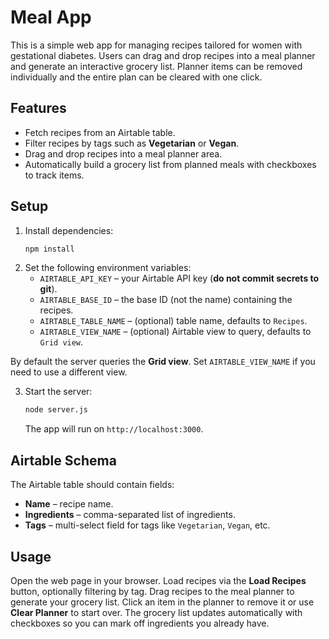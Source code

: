 # Meal App

This is a simple web app for managing recipes tailored for women with gestational diabetes. Users can drag and drop recipes into a meal planner and generate an interactive grocery list. Planner items can be removed individually and the entire plan can be cleared with one click.

## Features
- Fetch recipes from an Airtable table.
- Filter recipes by tags such as **Vegetarian** or **Vegan**.
- Drag and drop recipes into a meal planner area.
- Automatically build a grocery list from planned meals with checkboxes to track items.

## Setup
1. Install dependencies:
   ```bash
   npm install
   ```
2. Set the following environment variables:
   - `AIRTABLE_API_KEY` – your Airtable API key (**do not commit secrets to git**).
   - `AIRTABLE_BASE_ID` – the base ID (not the name) containing the recipes.
   - `AIRTABLE_TABLE_NAME` – (optional) table name, defaults to `Recipes`.
   - `AIRTABLE_VIEW_NAME` – (optional) Airtable view to query, defaults to `Grid view`.

By default the server queries the **Grid view**. Set `AIRTABLE_VIEW_NAME` if you need to use a different view.

3. Start the server:
   ```bash
   node server.js
   ```
   The app will run on `http://localhost:3000`.

## Airtable Schema
The Airtable table should contain fields:
- **Name** – recipe name.
- **Ingredients** – comma-separated list of ingredients.
- **Tags** – multi-select field for tags like `Vegetarian`, `Vegan`, etc.

## Usage
Open the web page in your browser. Load recipes via the **Load Recipes** button, optionally filtering by tag. Drag recipes to the meal planner to generate your grocery list. Click an item in the planner to remove it or use **Clear Planner** to start over. The grocery list updates automatically with checkboxes so you can mark off ingredients you already have.
